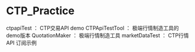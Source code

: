 # CTP_Practice
ctpapiTest ： CTP交易API demo
CTPApiTestTool ： 极端行情制造工具的demo版本
QuotationMaker ： 极端行情制造工具
marketDataTest ： CTP行情 API 订阅示例


